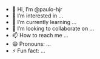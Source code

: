 - 👋 Hi, I’m @paulo-hjr
- 👀 I’m interested in ...
- 🌱 I’m currently learning ...
- 💞️ I’m looking to collaborate on ...
- 📫 How to reach me ...
- 😄 Pronouns: ...
- ⚡ Fun fact: ...

<!---
paulo-hjr/paulo-hjr is a ✨ special ✨ repository because its `README.md` (this file) appears on your GitHub profile.
You can click the Preview link to take a look at your changes.
--->
